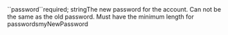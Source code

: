 <tr><td>``password``</td><td>required; string</td><td>The new password for the account. Can not be the same as the old password. Must have the minimum length for passwords</td><td>myNewPassword</td><td></td></tr>
